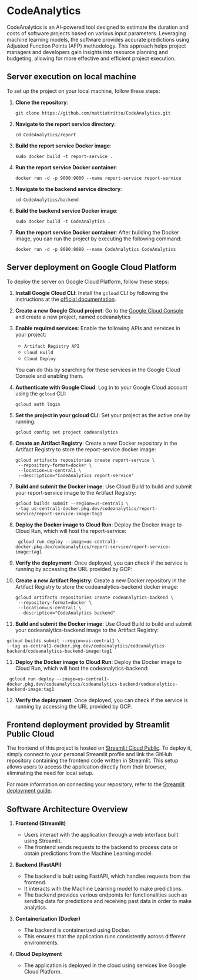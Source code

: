 # CodeAnalytics

CodeAnalytics is an AI-powered tool designed to estimate the duration and costs of software projects based on various input parameters. Leveraging machine learning models, the software provides accurate predictions using Adjusted Function Points (AFP) methodology. This approach helps project managers and developers gain insights into resource planning and budgeting, allowing for more effective and efficient project execution.

## Server execution on local machine

To set up the project on your local machine, follow these steps:

1. **Clone the repository**:

   ```
   git clone https://github.com/mattiatritto/CodeAnalytics.git
   ```
   
   
2. **Navigate to the report service directory**:

   ```
   cd CodeAnalytics/report
   ```

3. **Build the report service Docker image**:

   ```
   sudo docker build -t report-service .
   ```

4. **Run the report service Docker container**:

   ```
   docker run -d -p 9000:9000 --name report-service report-service
   ```
   
5. **Navigate to the backend service directory**:

   ```
   cd CodeAnalytics/backend
   ```

6. **Build the backend service Docker image**:

   ```
   sudo docker build -t CodeAnalytics .
   ```

7. **Run the report service Docker container**: After building the Docker image, you can run the project by executing the following command:

   ```
   docker run -d -p 8080:8080 --name CodeAnalytics CodeAnalytics
   ```

## Server deployment on Google Cloud Platform

To deploy the server on Google Cloud Platform, follow these steps:

1. **Install Google Cloud CLI**:
   Install the `gcloud` CLI by following the instructions at the [official documentation](https://cloud.google.com/sdk/docs/install).

2. **Create a new Google Cloud project**:
   Go to the [Google Cloud Console](https://console.cloud.google.com/) and create a new project, named codeanalytics

3. **Enable required services**:
   Enable the following APIs and services in your project:
   
   - `Artifact Registry API`
   - `Cloud Build`
   - `Cloud Deploy`

   You can do this by searching for these services in the Google Cloud Console and enabling them.

4. **Authenticate with Google Cloud**:
   Log in to your Google Cloud account using the `gcloud` CLI:

   ```
   gcloud auth login
   ```
   
4. **Set the project in your gcloud CLI**:
   Set your project as the active one by running:

   ```
   gcloud config set project codeanalytics
   ```

6. **Create an Artifact Registry**:
   Create a new Docker repository in the Artifact Registry to store the report-service docker image:

   ```
   gcloud artifacts repositories create report-service \
    --repository-format=docker \
    --location=us-central1 \
    --description="CodeAnalytics report-service"
   ```

6. **Build and submit the Docker image**: 
   Use Cloud Build to build and submit your report-service image to the Artifact Registry:

   ```
   gcloud builds submit --region=us-central1 \
   --tag us-central1-docker.pkg.dev/codeanalytics/report-service/report-service-image:tag1
   ```

7. **Deploy the Docker image to Cloud Run**: 
   Deploy the Docker image to Cloud Run, which will host the report-service:

   ```
    gcloud run deploy --image=us-central1-docker.pkg.dev/codeanalytics/report-service/report-service-image:tag1
   ```

8. **Verify the deployment**: 
   Once deployed, you can check if the service is running by accessing the URL provided by GCP:

9. **Create a new Artifact Registry**:
   Create a new Docker repository in the Artifact Registry to store the codeanalytics-backend docker image:

   ```
   gcloud artifacts repositories create codeanalytics-backend \
    --repository-format=docker \
    --location=us-central1 \
    --description="CodeAnalytics backend"
   ```

10. **Build and submit the Docker image**: 
   Use Cloud Build to build and submit your codeanalytics-backend image to the Artifact Registry:

   ```
   gcloud builds submit --region=us-central1 \
   --tag us-central1-docker.pkg.dev/codeanalytics/codeanalytics-backend/codeanalytics-backend-image:tag1
   ```
   
11. **Deploy the Docker image to Cloud Run**: 
   Deploy the Docker image to Cloud Run, which will host the codeanalytics-backend:

   ```
    gcloud run deploy --image=us-central1-docker.pkg.dev/codeanalytics/codeanalytics-backend/codeanalytics-backend-image:tag1
   ```

12. **Verify the deployment**: 
   Once deployed, you can check if the service is running by accessing the URL provided by GCP.


## Frontend deployment provided by Streamlit Public Cloud

The frontend of this project is hosted on [Streamlit Cloud Public](https://streamlit.io/cloud). To deploy it, simply connect to your personal Streamlit profile and link the GitHub repository containing the frontend code written in Streamlit. This setup allows users to access the application directly from their browser, eliminating the need for local setup.

For more information on connecting your repository, refer to the [Streamlit deployment guide](https://docs.streamlit.io/streamlit-cloud/get-started/deploy-your-app).


## Software Architecture Overview

1. **Frontend (Streamlit)**
   - Users interact with the application through a web interface built using Streamlit.
   - The frontend sends requests to the backend to process data or obtain predictions from the Machine Learning model.

2. **Backend (FastAPI)**
   - The backend is built using FastAPI, which handles requests from the frontend.
   - It interacts with the Machine Learning model to make predictions.
   - The backend provides various endpoints for functionalities such as sending data for predictions and receiving past data in order to make analytics.

3. **Containerization (Docker)**
   - The backend is containerized using Docker.
   - This ensures that the application runs consistently across different environments.

4. **Cloud Deployment**
   - The application is deployed in the cloud using services like Google Cloud Platform.